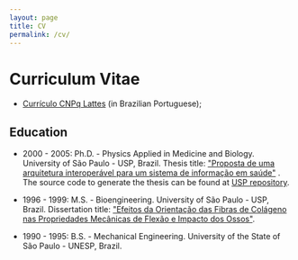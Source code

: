 ```yaml
---
layout: page
title: CV
permalink: /cv/
---
```


# Curriculum Vitae

- [Currículo CNPq Lattes](http://buscatextual.cnpq.br/buscatextual/visualizacv.do?metodo=apresentar&id=K4708972J0) (in Brazilian Portuguese);

## Education

- 2000 - 2005: Ph.D. - Physics Applied in Medicine and
  Biology. University of São Paulo - USP, Brazil. Thesis title:
  ["Proposta de uma arquitetura interoperável para um sistema de
  informação em
  saúde"](https://teses.usp.br/teses/disponiveis/59/59135/tde-22052007-102053/pt-br.php)
  . The source code to generate the thesis can be found at [USP
  repository](https://gitlab.uspdigital.usp.br/aholanda/tese).

- 1996 - 1999: M.S. - Bioengineering. University of São Paulo - USP,
  Brazil. Dissertation title: ["Efeitos da Orientação das Fibras de
  Colágeno nas Propriedades Mecânicas de Flexão e Impacto dos
  Ossos"](https://teses.usp.br/teses/disponiveis/82/82131/tde-31032006-091252/pt-br.php).

- 1990 - 1995: B.S. - Mechanical Engineering. University of the State
  of São Paulo - UNESP, Brazil.
